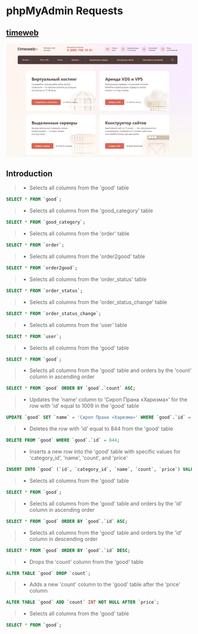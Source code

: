 # phpMyAdmin Requests

## [timeweb](https://timeweb.com/ru/)

![timeweb](/images/timeweb.png)

## Introduction

>-  Selects all columns from the 'good' table
```sql
SELECT * FROM `good`;
```

>-  Selects all columns from the 'good_category' table
```sql
SELECT * FROM `good_category`;
```

>-  Selects all columns from the 'order' table
```sql
SELECT * FROM `order`;
```

>-  Selects all columns from the 'order2good' table
```sql
SELECT * FROM `order2good`;
```

>-  Selects all columns from the 'order_status' table
```sql
SELECT * FROM `order_status`;
```

>-  Selects all columns from the 'order_status_change' table
```sql
SELECT * FROM `order_status_change`;
```

>-  Selects all columns from the 'user' table
```sql
SELECT * FROM `user`;
```

>-  Selects all columns from the 'good' table
```sql
SELECT * FROM `good`;
```

>-  Selects all columns from the 'good' table and orders by the 'count' column in ascending order
```sql
SELECT * FROM `good` ORDER BY `good`.`count` ASC;
```

>-  Updates the 'name' column to 'Сироп Прана «Харизма»' for the row with 'id' equal to 1009 in the 'good' table
```sql
UPDATE `good` SET `name` = 'Сироп Прана «Харизма»' WHERE `good`.`id` = 1009;
```

>-  Deletes the row with 'id' equal to 844 from the 'good' table
```sql
DELETE FROM `good` WHERE `good`.`id` = 844;
```

>-  Inserts a new row into the 'good' table with specific values for 'category_id', 'name', 'count', and 'price'
```sql
INSERT INTO `good` (`id`, `category_id`, `name`, `count`, `price`) VALUES (NULL, '38', 'Mokka', '678', '900');
```

>-  Selects all columns from the 'good' table
```sql
SELECT * FROM `good`;
```

>-  Selects all columns from the 'good' table and orders by the 'id' column in ascending order
```sql
SELECT * FROM `good` ORDER BY `good`.`id` ASC;
```

>-  Selects all columns from the 'good' table and orders by the 'id' column in descending order
```sql
SELECT * FROM `good` ORDER BY `good`.`id` DESC;
```

>-  Drops the 'count' column from the 'good' table
```sql
ALTER TABLE `good` DROP `count`;
```

>-  Adds a new 'count' column to the 'good' table after the 'price' column
```sql
ALTER TABLE `good` ADD `count` INT NOT NULL AFTER `price`;
```

>-  Selects all columns from the 'good' table
```sql
SELECT * FROM `good`;
```

